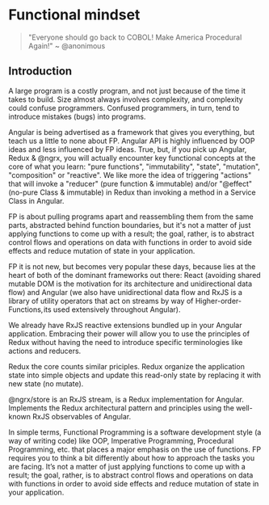 # Functional mindset

> "Everyone should go back to COBOL! Make America Procedural Again!"
~ @anonimous

## Introduction

<p>A large program is a costly program, and not just because of the time it takes to build. Size almost always involves complexity, and complexity could confuse programmers. 
Confused programmers, in turn, tend to introduce mistakes (bugs) into programs.

Angular is being advertised as a framework that gives you everything, but teach us a little to none about FP. 
Angular API is highly influenced by OOP ideas and less influenced by FP ideas. True, but, if you pick up Angular, Redux & @ngrx, you will actually encounter key functional concepts at the core of what you learn: "pure functions", "immutability", "state", "mutation", "composition" or "reactive". We like more the idea of triggering "actions" that will invoke a 
"reducer" (pure function & immutable) and/or "@effect" (no-pure Class & immutable) in Redux than invoking a method in a Service Class in Angular.

FP is about pulling programs apart and reassembling them from the same parts, abstracted behind function boundaries, 
but it's not a matter of just applying functions to come up with a result; the goal, rather, is to abstract control flows and
operations on data with functions in order to avoid side effects and reduce mutation of state in your application.

FP it is not new, but becomes very popular these days, because lies at the heart of both of the dominant frameworks out there: React (avoiding shared mutable DOM is the motivation for its architecture and unidirectional data flow) and Angular (we also have unidirectional data flow and RxJS is a library of utility operators that act on streams by way of Higher-order-Functions, its used extensively throughout Angular). 

We already have RxJS reactive extensions bundled up in your Angular application. Embracing their power will allow you to use the principles of Redux without having the need to introduce specific terminologies like actions and reducers.

Redux the core counts similar priciples. Redux organize the application state into simple objects and update this read-only state by replacing it with new state (no mutate). 

@ngrx/store is an RxJS stream, is a Redux implementation for Angular. Implements the Redux architectural pattern and principles using the well-known RxJS observables of Angular.

In simple terms, Functional Programming is a software development style (a way of writing code) like OOP, Imperative Programming,  Procedural Programming, etc. that places a major emphasis on the use of functions. FP requires you to think a bit differently about how to approach the tasks you are facing. It’s not a matter of just applying functions to come up with a result; the goal, 
rather, is to abstract control flows and operations on data with functions in order to avoid side effects and reduce mutation of state in your application.</p>

  
